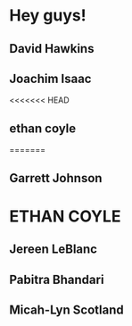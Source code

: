# Hey guys!

## David Hawkins
## Joachim Isaac
<<<<<<< HEAD
## ethan coyle
=======
## Garrett Johnson
# ETHAN COYLE
## Jereen LeBlanc
## Pabitra Bhandari
## Micah-Lyn Scotland

